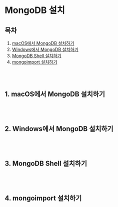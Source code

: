 # MongoDB 설치

## 목차

1. [macOS에서 MongoDB 설치하기](#1-macos에서-mongodb-설치하기)
2. [Windows에서 MongoDB 설치하기](#2-windows에서-mongodb-설치하기)
3. [MongoDB Shell 설치하기](#3-mongodb-shell-설치하기)
4. [mongoimport 설치하기](#4-mongoimport-설치하기)

<br>
<br>

## 1. macOS에서 MongoDB 설치하기

<br>
<br>

## 2. Windows에서 MongoDB 설치하기

<br>
<br>

## 3. MongoDB Shell 설치하기

<br>
<br>

## 4. mongoimport 설치하기
